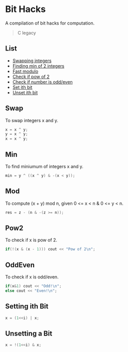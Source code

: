 # Bit Hacks
A compilation of bit hacks for computation.
> C legacy

## List

- [Swapping integers](#Swap)
- [Finding min of 2 integers](#Min)
- [Fast modulo](#Mod)
- [Check if pow of 2](#Pow2)
- [Check if number is odd/even](#OddEven)
- [Set ith bit](#Setting-ith-Bit)
- [Unset ith bit](#Unsetting-ith-Bit)

## Swap  
 To swap integers x and y.
```cpp
x = x ^ y;
y = x ^ y;
x = x ^ y;
```

## Min
To find miniumum of integers x and y.
```cpp
min = y ^ ((x ^ y) & -(x < y));
```

## Mod
To compute (x + y) mod n, given 0 <= x < n & 0 <= y < n.
```cpp
res = z - (n & -(z >= n));
```
## Pow2
To check if x is pow of 2.
```cpp
if(!(x & (x - 1))) cout << "Pow of 2\n";
```

## OddEven
To check if x is odd/even.
```cpp
if(x&1) cout << "Odd!\n";
else cout << "Even!\n";
```

## Setting ith Bit
```cpp
x = (1<<i) | x;
```

## Unsetting a Bit
```cpp
x = !(1<<i) & x;
```
